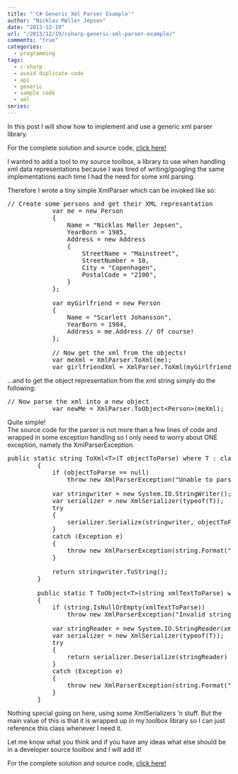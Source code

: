 ```yaml
---
title: "'C# Generic Xml Parser Example'"
author: "Nicklas Møller Jepsen"
date: "2013-12-19"
url: "/2013/12/19/csharp-generic-xml-parser-example/"
comments: "true"
categories:
  - programming
tags:
  - c-sharp
  - avoid duplicate code
  - api
  - generic
  - sample code
  - xml
series:
---
```

In this post I will show how to implement and use a generic xml parser library.

For the complete solution and source code, <a href="http://sdrv.ms/18BwjwK" title="XmlParser.zip" target="_blank">click here!</a>

I wanted to add a tool to my source toolbox, a library to use when handling xml data representations because I was tired of writing/googling the same implementations each time I had the need for some xml parsing.  
<!--more-->

  
Therefore I wrote a tiny simple XmlParser which can be invoked like so:

<pre class="brush: csharp; title: ; notranslate" title="">// Create some persons and get their XML represantation
            var me = new Person
            {
                Name = "Nicklas Møller Jepsen",
                YearBorn = 1985,
                Address = new Address
                {
                    StreetName = "Mainstreet",
                    StreetNumber = 10,
                    City = "Copenhagen",
                    PostalCode = "2100",
                }
            };

            var myGirlfriend = new Person
            {
                Name = "Scarlett Johansson",
                YearBorn = 1984,
                Address = me.Address // Of course!
            };

            // Now get the xml from the objects!
            var meXml = XmlParser.ToXml(me);
            var girlfriendXml = XmlParser.ToXml(myGirlfriend);
</pre>

&#8230;and to get the object representation from the xml string simply do the following:

<pre class="brush: csharp; title: ; notranslate" title="">// Now parse the xml into a new object
            var newMe = XmlParser.ToObject&lt;Person&gt;(meXml);
</pre>

Quite simple!  
The source code for the parser is not more than a few lines of code and wrapped in some exception handling so I only need to worry about ONE exception, namely the XmlParserException.

<pre class="brush: csharp; title: ; notranslate" title="">public static string ToXml&lt;T&gt;(T objectToParse) where T : class, new()
        {
            if (objectToParse == null)
                throw new XmlParserException("Unable to parse a object which is null.", new ArgumentNullException("objectToParse"));

            var stringwriter = new System.IO.StringWriter();
            var serializer = new XmlSerializer(typeof(T));
            try
            {
                serializer.Serialize(stringwriter, objectToParse);
            }
            catch (Exception e)
            {
                throw new XmlParserException(string.Format("Unable to serialize the object {0}.", objectToParse.GetType()), e);
            }

            return stringwriter.ToString();
        }

        public static T ToObject&lt;T&gt;(string xmlTextToParse) where T : class, new()
        {
            if (string.IsNullOrEmpty(xmlTextToParse))
                throw new XmlParserException("Invalid string input. Cannot parse an empty or null string.", new ArgumentException("xmlTestToParse"));

            var stringReader = new System.IO.StringReader(xmlTextToParse);
            var serializer = new XmlSerializer(typeof(T));
            try
            {
                return serializer.Deserialize(stringReader) as T;
            }
            catch (Exception e)
            {
                throw new XmlParserException(string.Format("Unable to convert to given string into the type {0}. See inner exception for details.", typeof(T)), e);
            }
        }
</pre>

Nothing special going on here, using some XmlSerializers &#8216;n stuff. But the main value of this is that it is wrapped up in my toolbox library so I can just reference this class whenever I need it.

Let me know what you think and if you have any ideas what else should be in a developer source toolbox and I will add it!

For the complete solution and source code, <a href="http://sdrv.ms/18BwjwK" title="XmlParser.zip" target="_blank">click here!</a>



<div style="font-size:0px;height:0px;line-height:0px;margin:0;padding:0;clear:both">
</div>